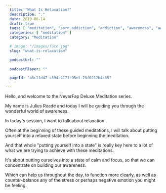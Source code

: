 ```yaml
---
  title: "What Is Relaxation?"
  description: "."
  date: 2019-06-14
  draft: true
  tags: [ "meditation", "porn addiction", "addiction", "awareness", "awareness exercises", "perspective", "nofap", "neverfap", "neverfap deluxe" ]
  categories: [ "meditation" ]
  category: "Meditation"

  # image: "/images/face.jpg"
  slug: "what-is-relaxation"

  podcastUrl: ""
  
  podcastPlayer: ""

  pageId: "a3c21d47-c594-4171-95ef-23f0212b4c35"

---
```


Hello, and welcome to the NeverFap Deluxe Meditation series.

My name is Julius Reade and today I will be guiding you through the wonderful world of awareness.

In today's session, I want to talk about relaxation.

Often at the beginning of these guided meditations, I will talk about putting yourself into a relaxed state before beginning the meditation.

And that whole "putting yourself into a state" is really key here to a lot of what we are trying to achieve with these meditations.

It's about putting ourselves into a state of calm and focus, so that we can concentrate on building our awareness.

Which can help us throughout the day, to function more clearly, as well as counter-balance any of the stress or perhaps negative emotion you might be feeling.


